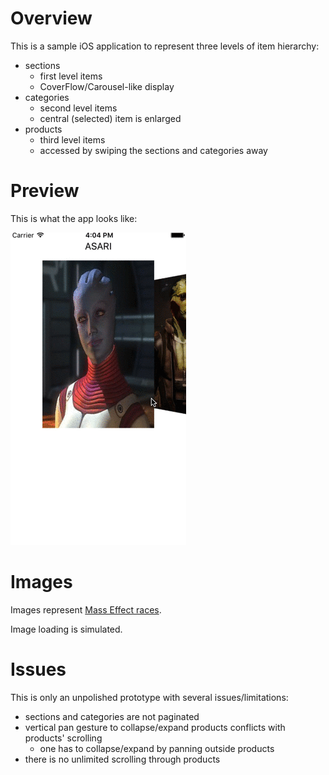 
# Overview

This is a sample iOS application to represent three levels of item hierarchy:

* sections
    * first level items
    * CoverFlow/Carousel-like display
* categories
    * second level items
    * central (selected) item is enlarged
* products
    * third level items
    * accessed by swiping the sections and categories away

# Preview

This is what the app looks like:

![Preview][preview]

# Images

Images represent [Mass Effect races][me-races].

Image loading is simulated.

# Issues

This is only an unpolished prototype with several issues/limitations:

* sections and categories are not paginated
* vertical pan gesture to collapse/expand products conflicts with products' scrolling
    * one has to collapse/expand by panning outside products
* there is no unlimited scrolling through products

[preview]: preview.gif
[me-races]: http://masseffect.wikia.com/wiki/Races
